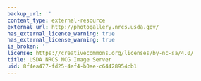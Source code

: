 ```yaml
---
backup_url: ''
content_type: external-resource
external_url: http://photogallery.nrcs.usda.gov/
has_external_licence_warning: true
has_external_license_warning: true
is_broken: ''
license: https://creativecommons.org/licenses/by-nc-sa/4.0/
title: USDA NRCS NCG Image Server
uid: 8f4ea477-fd25-4af4-b0ae-c64428954cb1
---
```

